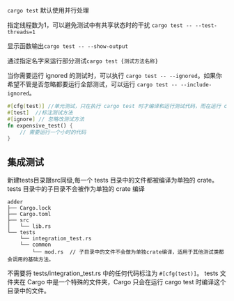 `cargo test` 默认使用并行处理

指定线程数为1，可以避免测试中有共享状态时的干扰
`cargo test -- --test-threads=1`

显示函数输出`cargo test -- --show-output`

通过指定名字来运行部分测试`cargo test {测试方法名称}`

当你需要运行 ignored 的测试时，可以执行 `cargo test -- --ignored`。如果你希望不管是否忽略都要运行全部测试，可以运行 `cargo test -- --include-ignored`。


```rust
#[cfg(test)] //单元测试，只在执行 cargo test 时才编译和运行测试代码，而在运行 cargo build 时不这么做
#[test]  //标注测试方法
#[ignore] // 忽略改测试方法
fn expensive_test() {
    // 需要运行一个小时的代码
}
```

## 集成测试

新建tests目录跟src同级,每一个 tests 目录中的文件都被编译为单独的 crate。tests 目录中的子目录不会被作为单独的 crate 编译
```
adder
├── Cargo.lock
├── Cargo.toml
├── src
│   └── lib.rs
└── tests
    └── integration_test.rs
    └── common
        └── mod.rs  // 子目录中的文件不会做为单独crate编译，适用于其他测试类都会调用的基础方法。
```
不需要将 tests/integration_test.rs 中的任何代码标注为 `#[cfg(test)]`。 tests 文件夹在 Cargo 中是一个特殊的文件夹，Cargo 只会在运行 cargo test 时编译这个目录中的文件。